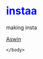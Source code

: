 <html>
    <head>
        <title>__as____win________.. </title>
    </head>
    <body>
        <h1 style="color: blue">instaa</h1>
        <p>making insta</p>
            <a href="https://www.instagram.com/p/CiSJtCLvpw8/?igshid=YmMyMTA2M2Y=" >Aswin</a>
        
    </body>
</html>
